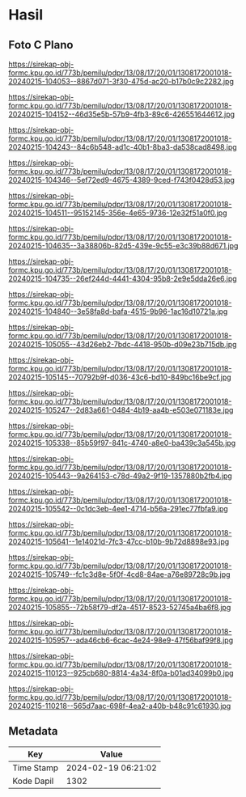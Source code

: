 # Hasil

## Foto C Plano

https://sirekap-obj-formc.kpu.go.id/773b/pemilu/pdpr/13/08/17/20/01/1308172001018-20240215-104053--8867d071-3f30-475d-ac20-b17b0c9c2282.jpg

https://sirekap-obj-formc.kpu.go.id/773b/pemilu/pdpr/13/08/17/20/01/1308172001018-20240215-104152--46d35e5b-57b9-4fb3-89c6-426551644612.jpg

https://sirekap-obj-formc.kpu.go.id/773b/pemilu/pdpr/13/08/17/20/01/1308172001018-20240215-104243--84c6b548-ad1c-40b1-8ba3-da538cad8498.jpg

https://sirekap-obj-formc.kpu.go.id/773b/pemilu/pdpr/13/08/17/20/01/1308172001018-20240215-104346--5ef72ed9-4675-4389-9ced-f743f0428d53.jpg

https://sirekap-obj-formc.kpu.go.id/773b/pemilu/pdpr/13/08/17/20/01/1308172001018-20240215-104511--95152145-356e-4e65-9736-12e32f51a0f0.jpg

https://sirekap-obj-formc.kpu.go.id/773b/pemilu/pdpr/13/08/17/20/01/1308172001018-20240215-104635--3a38806b-82d5-439e-9c55-e3c39b88d671.jpg

https://sirekap-obj-formc.kpu.go.id/773b/pemilu/pdpr/13/08/17/20/01/1308172001018-20240215-104735--26ef244d-4441-4304-95b8-2e9e5dda26e6.jpg

https://sirekap-obj-formc.kpu.go.id/773b/pemilu/pdpr/13/08/17/20/01/1308172001018-20240215-104840--3e58fa8d-bafa-4515-9b96-1ac16d10721a.jpg

https://sirekap-obj-formc.kpu.go.id/773b/pemilu/pdpr/13/08/17/20/01/1308172001018-20240215-105055--43d26eb2-7bdc-4418-950b-d09e23b715db.jpg

https://sirekap-obj-formc.kpu.go.id/773b/pemilu/pdpr/13/08/17/20/01/1308172001018-20240215-105145--70792b9f-d036-43c6-bd10-849bc16be9cf.jpg

https://sirekap-obj-formc.kpu.go.id/773b/pemilu/pdpr/13/08/17/20/01/1308172001018-20240215-105247--2d83a661-0484-4b19-aa4b-e503e071183e.jpg

https://sirekap-obj-formc.kpu.go.id/773b/pemilu/pdpr/13/08/17/20/01/1308172001018-20240215-105338--85b59f97-841c-4740-a8e0-ba439c3a545b.jpg

https://sirekap-obj-formc.kpu.go.id/773b/pemilu/pdpr/13/08/17/20/01/1308172001018-20240215-105443--9a264153-c78d-49a2-9f19-1357880b2fb4.jpg

https://sirekap-obj-formc.kpu.go.id/773b/pemilu/pdpr/13/08/17/20/01/1308172001018-20240215-105542--0c1dc3eb-4ee1-4714-b56a-291ec77fbfa9.jpg

https://sirekap-obj-formc.kpu.go.id/773b/pemilu/pdpr/13/08/17/20/01/1308172001018-20240215-105641--1e14021d-7fc3-47cc-b10b-9b72d8898e93.jpg

https://sirekap-obj-formc.kpu.go.id/773b/pemilu/pdpr/13/08/17/20/01/1308172001018-20240215-105749--fc1c3d8e-5f0f-4cd8-84ae-a76e89728c9b.jpg

https://sirekap-obj-formc.kpu.go.id/773b/pemilu/pdpr/13/08/17/20/01/1308172001018-20240215-105855--72b58f79-df2a-4517-8523-52745a4ba6f8.jpg

https://sirekap-obj-formc.kpu.go.id/773b/pemilu/pdpr/13/08/17/20/01/1308172001018-20240215-105957--ada46cb6-6cac-4e24-98e9-47f56baf99f8.jpg

https://sirekap-obj-formc.kpu.go.id/773b/pemilu/pdpr/13/08/17/20/01/1308172001018-20240215-110123--925cb680-8814-4a34-8f0a-b01ad34099b0.jpg

https://sirekap-obj-formc.kpu.go.id/773b/pemilu/pdpr/13/08/17/20/01/1308172001018-20240215-110218--565d7aac-698f-4ea2-a40b-b48c91c61930.jpg


## Metadata

| Key        | Value               |
| ---------- | ------------------- |
| Time Stamp | 2024-02-19 06:21:02 |
| Kode Dapil | 1302                |



